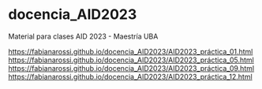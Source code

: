 # docencia_AID2023
Material para clases AID 2023 - Maestría UBA

https://fabianarossi.github.io/docencia_AID2023/AID2023_práctica_01.html
https://fabianarossi.github.io/docencia_AID2023/AID2023_práctica_05.html
https://fabianarossi.github.io/docencia_AID2023/AID2023_práctica_09.html 
https://fabianarossi.github.io/docencia_AID2023/AID2023_práctica_12.html 

